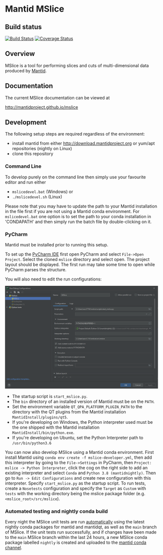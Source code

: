# Mantid MSlice

## Build status
[![Build Status](https://travis-ci.org/mantidproject/mslice.svg?branch=master)](https://travis-ci.org/mantidproject/mslice/)
[![Coverage Status](https://coveralls.io/repos/github/mantidproject/mslice/badge.svg?branch=master)](https://coveralls.io/github/mantidproject/mslice?branch=master)

## Overview

MSlice is a tool for performing slices and cuts of multi-dimensional data produced by
[Mantid](http://www.mantidproject.org).

## Documentation

The current MSlice documentation can be viewed at

http://mantidproject.github.io/mslice

## Development

The following setup steps are required regardless of the environment:

* install mantid from either http://download.mantidproject.org or yum/apt repositories (nightly on Linux)
* clone this repository

### Command Line

To develop purely on the command line then simply use your favourite editor and run either

* `mslicedevel.bat` (Windows) or
* `./mslicedevel.sh` (Linux)

Please note that you may have to update the path to your Mantid installation in the file first if you are not using a Mantid conda environment.
For `mslicedevel.bat` one option is to set the path to your conda installation in 'CONDAPATH' and then simply run the batch file by double-clicking on it.

### PyCharm

Mantid must be installed prior to running this setup.

To set up the [PyCharm IDE](https://www.jetbrains.com/pycharm/) first open PyCharm and select `File->Open Project`. Select the cloned `mslice` directory and select open.
The project layout should be displayed. The first run may take some time to open while PyCharm parses the structure.

You will also need to edit the run configurations:  

![example pycharm run configuration](src/mslice/images/pycharm_run_config.png)

- The startup script is `start_mslice.py`.
- The `bin` directory of an installed version of Mantid must be on the `PATH`.
- Set the environment variable `QT_QPA_PLATFORM_PLUGIN_PATH` to the directory with the QT plugins from the Mantid installation `MantidInstall/plugins/qt5`.
- If you're developing on Windows, the Python interpreter used must be the one shipped with the Mantid installation `MantidInstall/bin/python.exe`.
- If you're developing on Ubuntu, set the Python Interpreter path to `/usr/bin/python3.6`

You can now also develop MSlice using a Mantid conda environment.
First install Mantid using `conda env create -f mslice-developer.yml`,
then add this interpreter by going to the `File->Settings` in PyCharm, then `Project: mslice -> Python Interpreter`,
click the cog on the right side to add an existing interpreter and select `Conda` and `Python 3.8 (mantidnightly)`.
Then go to `Run -> Edit Configurations` and create new configuration with this interpreter.
Specify `start_mslice.py` as the startup script.
To run tests, create a `Nosetests` configuration and specify the `Target` as `Custom` with `tests`
with the working directory being the mslice package folder (e.g. `<mslice_root>/src/mslice`).

### Automated testing and nightly conda build

Every night the MSlice unit tests are run [automatically](https://github.com/mantidproject/mslice/actions/workflows/unit_tests_nighly.yml) using the latest nightly conda
packages for mantid and mantidqt, as well as the ``main`` branch of MSlice. If the unit tests run successfully, and if changes have been made to the ``main`` MSlice branch within
the last 24 hours, a new MSlice conda package labelled ``nightly`` is created and uploaded to the [mantid conda channel](https://anaconda.org/mantid/mslice).
